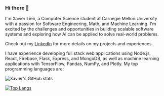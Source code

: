 ### Hi there 👋

I'm Xavier Lien, a Computer Science student at Carnegie Mellon University with a passion for Software Engineering, Math, and Machine Learning. I'm excited by the challenges and opportunities in building scalable software systems and exploring how AI can be applied to solve real-world problems.

Check out my [LinkedIn](https://linkedin.com/in/xavilien) for more details on my projects and experiences.

I have experience developing full stack web applications using Node.js, React, Firebase, Flask, Express, and MongoDB, as well as machine learning applications with TensorFlow, Pandas, NumPy, and Plotly. My top programming languages are:

![Xavier's GitHub stats](https://github-readme-stats-gnl4mtxhv-xaviliens-projects.vercel.app/api?username=xavilien&layout=compact&theme=dark)

[![Top Langs](https://github-readme-stats-gnl4mtxhv-xaviliens-projects.vercel.app/api/top-langs/?username=xavilien&layout=compact&theme=dark)](https://github.com/xavilien/github-readme-stats)
